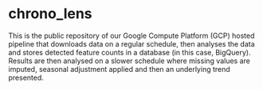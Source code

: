 # chrono_lens

This is the public repository of our Google Compute Platform (GCP) hosted pipeline that downloads data on a regular schedule, then analyses the data and stores detected feature counts in a database (in this case, BigQuery). Results are then analysed on a slower schedule where missing values are imputed, seasonal adjustment applied and then an underlying trend presented.
